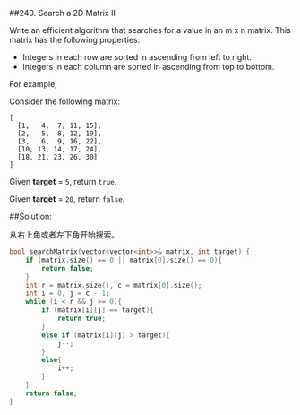 ##240. Search a 2D Matrix II

Write an efficient algorithm that searches for a value in an m x n matrix. This matrix has the following properties:

* Integers in each row are sorted in ascending from left to right.
* Integers in each column are sorted in ascending from top to bottom.

For example,

Consider the following matrix:

```
[
  [1,   4,  7, 11, 15],
  [2,   5,  8, 12, 19],
  [3,   6,  9, 16, 22],
  [10, 13, 14, 17, 24],
  [18, 21, 23, 26, 30]
]
```

Given **target** = `5`, return `true`.

Given **target** = `20`, return `false`.

##Solution:

从右上角或者左下角开始搜索。

```cpp
bool searchMatrix(vector<vector<int>>& matrix, int target) {
    if (matrix.size() == 0 || matrix[0].size() == 0){
		return false;
	}
	int r = matrix.size(), c = matrix[0].size();
	int i = 0, j = c - 1;
	while (i < r && j >= 0){
		if (matrix[i][j] == target){
			return true;
		}
		else if (matrix[i][j] > target){
			j--;
		}
		else{
			i++;
		}
	}
	return false;
}
```